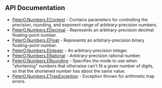 ## API Documentation

 * [PeterO.Numbers.EContext](PeterO.Numbers.EContext.md) - Contains parameters for controlling the precision,             rounding, and exponent range of arbitrary-precision numbers.
 * [PeterO.Numbers.EDecimal](PeterO.Numbers.EDecimal.md) - Represents an arbitrary-precision decimal floating-point             number.
 * [PeterO.Numbers.EFloat](PeterO.Numbers.EFloat.md) - Represents an arbitrary-precision binary floating-point             number.
 * [PeterO.Numbers.EInteger](PeterO.Numbers.EInteger.md) - An arbitrary-precision integer.
 * [PeterO.Numbers.ERational](PeterO.Numbers.ERational.md) - Arbitrary-precision rational number.
 * [PeterO.Numbers.ERounding](PeterO.Numbers.ERounding.md) - Specifies the mode to use when "shortening"             numbers that otherwise can't fit a given number of digits, so             that the shortened number has about the same value.
 * [PeterO.Numbers.ETrapException](PeterO.Numbers.ETrapException.md) - Exception thrown for arithmetic trap errors.
